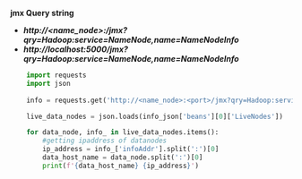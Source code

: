 **jmx Query string**
- ***http://<name_node>:<port>/jmx?qry=Hadoop:service=NameNode,name=NameNodeInfo***
- ***http://localhost:5000/jmx?qry=Hadoop:service=NameNode,name=NameNodeInfo***

```python
    import requests
    import json
    
    info = requests.get('http://<name_node>:<port>/jmx?qry=Hadoop:service=NameNode,name=NameNodeInfo')

    live_data_nodes = json.loads(info_json['beans'][0]['LiveNodes'])

    for data_node, info_ in live_data_nodes.items():
        #getting ipaddress of datanodes
        ip_address = info_['infoAddr'].split(':')[0]
        data_host_name = data_node.split(':')[0]
        print(f'{data_host_name} {ip_address}')
```